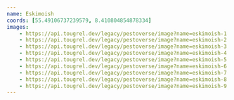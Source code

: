 ```yaml
---
name: Eskimoish
coords: [55.49106737239579, 8.410804854878334]
images:
    - https://api.tougrel.dev/legacy/pestoverse/image?name=eskimoish-1.jpg
    - https://api.tougrel.dev/legacy/pestoverse/image?name=eskimoish-2.jpg
    - https://api.tougrel.dev/legacy/pestoverse/image?name=eskimoish-3.jpg
    - https://api.tougrel.dev/legacy/pestoverse/image?name=eskimoish-4.jpg
    - https://api.tougrel.dev/legacy/pestoverse/image?name=eskimoish-5.jpg
    - https://api.tougrel.dev/legacy/pestoverse/image?name=eskimoish-6.jpg
    - https://api.tougrel.dev/legacy/pestoverse/image?name=eskimoish-7.jpg
    - https://api.tougrel.dev/legacy/pestoverse/image?name=eskimoish-8.jpg
    - https://api.tougrel.dev/legacy/pestoverse/image?name=eskimoish-9.jpg
---
```


